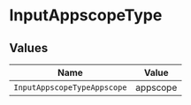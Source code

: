 # InputAppscopeType


## Values

| Name                        | Value                       |
| --------------------------- | --------------------------- |
| `InputAppscopeTypeAppscope` | appscope                    |